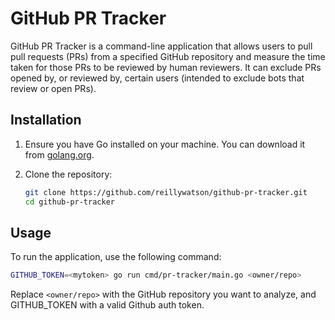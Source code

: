 # GitHub PR Tracker

GitHub PR Tracker is a command-line application that allows users to pull pull requests (PRs) from a specified GitHub repository and measure the time taken for those PRs to be reviewed by human reviewers. It can exclude PRs opened by, or reviewed by, certain users (intended to exclude bots that review or open PRs).

## Installation

1. Ensure you have Go installed on your machine. You can download it from [golang.org](https://golang.org/dl/).
2. Clone the repository:

   ```bash
   git clone https://github.com/reillywatson/github-pr-tracker.git
   cd github-pr-tracker
   ```

## Usage

To run the application, use the following command:

```bash
GITHUB_TOKEN=<mytoken> go run cmd/pr-tracker/main.go <owner/repo>
```

Replace `<owner/repo>` with the GitHub repository you want to analyze, and GITHUB_TOKEN with a valid Github auth token.
